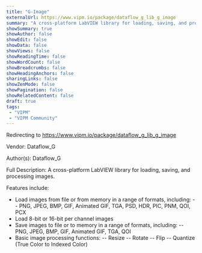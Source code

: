 ```yaml
---
title: "G-Image"
externalUrl: https://www.vipm.io/package/dataflow_g_lib_g_image
summary: "A cross-platform LabVIEW library for loading, saving, and processing images."
showSummary: true
showAuthor: false
showEdit: false
showData: false
showViews: false
showReadingTime: false
showWordCount: false
showBreadcrumbs: false
showHeadingAnchors: false
sharingLinks: false
showZenMode: false
showPagination: false
showRelatedContent: false
draft: true
tags:
 - "VIPM"
 - "VIPM Community"
---
```


Redirecting to https://www.vipm.io/package/dataflow_g_lib_g_image

Vendor: Dataflow_G

Author(s): Dataflow_G
 
Full Description:
A cross-platform LabVIEW library for loading, saving, and processing images.

Features include:
* Load images from file or from memory in a range of formats, including:
-- PNG, JPEG, BMP, GIF, Animated GIF, TGA, PSD, HDR, PIC, PNM, QOI, PCX
* Load 8-bit or 16-bit per channel images
* Save images to file or to memory in a range of formats, including:
-- PNG, JPEG, BMP, GIF, Animated GIF, TGA, QOI
* Basic image processing functions:
-- Resize
-- Rotate
-- Flip
-- Quantize (True Color to Indexed Color)